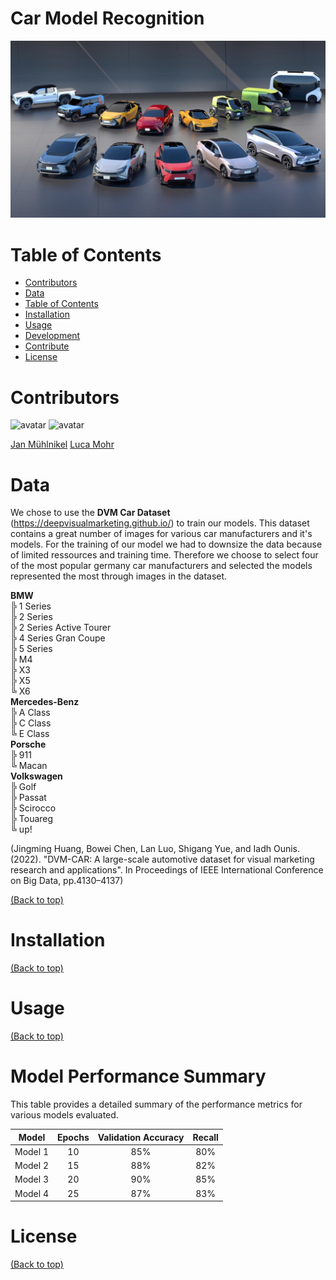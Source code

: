 # Car Model Recognition
![Banner](/src/header.jpg)

# Table of Contents
- [Contributors](#contributors)
- [Data](#data)
- [Table of Contents](#table-of-contents)
- [Installation](#installation)
- [Usage](#usage)
- [Development](#development)
- [Contribute](#contribute)
- [License](#license)

# Contributors
![avatar](https://images.weserv.nl/?url=avatars.githubusercontent.com/u/96066381?v=4&h=100&w=100&fit=cover&mask=circle&maxage=7d)  ![avatar](https://images.weserv.nl/?url=avatars.githubusercontent.com/u/96065475?v=4&h=100&w=100&fit=cover&mask=circle&maxage=7d)

[Jan Mühlnikel](https://github.com/JanMuehlnikel)    [Luca Mohr](https://github.com/Luca2732)

# Data
We chose to use the **DVM Car Dataset** (https://deepvisualmarketing.github.io/) to train our models. This dataset contains a great number of images for various car manufacturers and it's models. 
For the training of our model we had to downsize the data because of limited ressources and training time. Therefore we choose to select four of the most popular germany car manufacturers and selected the models represented the most through images in the dataset.

**BMW**  
  ╠ 1 Series  
  ╠ 2 Series  
  ╠ 2 Series Active Tourer  
  ╠ 4 Series Gran Coupe  
  ╠ 5 Series  
  ╠ M4  
  ╠ X3  
  ╠ X5  
  ╚ X6  
**Mercedes-Benz**  
  ╠ A Class  
  ╠ C Class  
  ╚ E Class  
**Porsche**  
  ╠ 911  
  ╚ Macan  
**Volkswagen**  
  ╠ Golf  
  ╠ Passat  
  ╠ Scirocco  
  ╠ Touareg  
  ╚ up!  

(Jingming Huang, Bowei Chen, Lan Luo, Shigang Yue, and Iadh Ounis. (2022). "DVM-CAR: A large-scale automotive dataset for visual marketing research and applications". In Proceedings of IEEE International Conference on Big Data, pp.4130–4137)

[(Back to top)](#table-of-contents)

# Installation
[(Back to top)](#table-of-contents)

# Usage
[(Back to top)](#table-of-contents)

# Model Performance Summary

This table provides a detailed summary of the performance metrics for various models evaluated.

| **Model** | **Epochs** | **Validation Accuracy** | **Recall** |
|:---------:|:----------:|:-----------------------:|:----------:|
| Model 1   | 10         | 85%                     | 80%        |
| Model 2   | 15         | 88%                     | 82%        |
| Model 3   | 20         | 90%                     | 85%        |
| Model 4   | 25         | 87%                     | 83%        |

# License
[(Back to top)](#table-of-contents)

